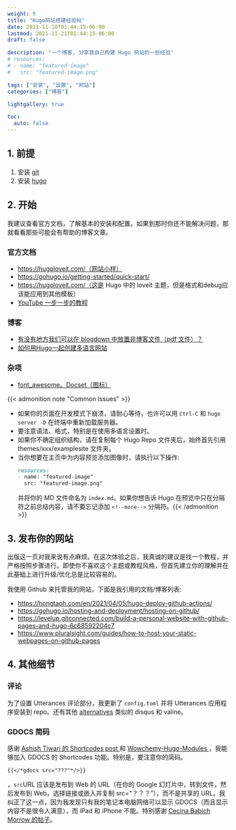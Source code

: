 ```yaml
---
weight: 9
title: "Hugo网站搭建经验帖"
date: 2021-11-10T01:44:15-06:00
lastmod: 2021-11-21T01:44:15-06:00
draft: false

description: "一个博客, 分享我自己构建 Hugo 网站的一些经验"
# resources:
# - name: "featured-image"
#   src: "featured-image.png"

tags: ["安装", "设置", "网站"]
categories: ["博客"]

lightgallery: true

toc:
  auto: false
---
```


<!--more-->
<!-- ![](/images/Hugo-Logo.png "A blog that shares some of my own experiences with building Hugo website.") -->

## 1. 前提

1. 安装 [git](https://git-scm.com/book/en/v2/Getting-Started-Installing-Git)
2. 安装 [hugo](https://gohugo.io/getting-started/quick-start/)

## 2. 开始

我建议查看官方文档，了解基本的安装和配置。如果到那时你还不能解决问题，那就看看那些可能会有帮助的博客文章。

### 官方文档

* https://hugoloveit.com/（网站小样）
* https://gohugo.io/getting-started/quick-start/
* https://hugoloveit.com/（这是 Hugo 中的 loveit 主题，但是格式和debug应该能应用到其他模板）
* [YouTube 一步一步的教程](https://www.youtube.com/watch?v=5GnFZ8XpMak)

### 博客

* [有没有地方我们可以在 blogdown 中放置非博客文件（pdf 文件）？](https://community.rstudio.com/t/is-there-a-place-we-can-put-non-blog-files-pdf-files-in-blogdown/10138/3)
* [如何用Hugo一起创建多语言网站](https://yonkov.github.io/post/how-to-make-a-mulilingual-website-with-hugo/)

### 杂项

* [font_awesome。Docset（图标）](https://kapeli.com/cheat_sheets/Font_Awesome.docset/Contents/Resources/Documents/index)

{{< admonition note "Common Issues" >}}
* 如果你的页面在开发模式下崩溃，请耐心等待，也许可以用 ```Ctrl-C``` 和 ```hugo server -D``` 在终端中重新加载服务器。
* 要注意语法、格式，特别是在使用多语言设置时。
* 如果你不确定组织结构，请在复制每个 Hugo Repo 文件夹后，始终首先引用 themes/xxx/examplesite 文件夹。
* 当你想要在主页中为内容预览添加图像时，请执行以下操作:
  ``` Markdown
  resources:
  - name: "featured-image"
    src: "featured-image.png" 
  ```
  并将你的 MD 文件命名为 ```index.md```。如果你想告诉 Hugo 在预览中只在分隔符之前总结内容，请不要忘记添加 ```<!--more-->``` 分隔符。{{< /admonition >}}

## 3. 发布你的网站

出版这一页对我来说有点麻烦。在这次体验之后，我真诚的建议是找一个教程，并严格按照步骤进行。即使你不喜欢这个主题或教程风格，但首先建立你的理解并在此基础上进行升级/优化总是比较容易的。

我使用 Github 来托管我的网站，下面是我引用的文档/博客列表:

* https://hongtaoh.com/en/2021/04/05/hugo-deploy-github-actions/
* https://gohugo.io/hosting-and-deployment/hosting-on-github/
* https://levelup.gitconnected.com/build-a-personal-website-with-github-pages-and-hugo-6c68592204c7
* https://www.pluralsight.com/guides/how-to-host-your-static-webpages-on-github-pages

## 4. 其他细节

### 评论
为了设置 Utterances 评论部分，我更新了 ```config.toml``` 并将 Utterances 应用程序安装到 repo。还有其他 [alternatives](https://gohugo.io/content-management/comments/) 类似的 disqus 和 valine。

### GDOCS 简码
感谢 [Ashish Tiwari 的 Shortcodes post ](https://ashish.one/gist/add-responsive-google-slides-on-hugo/) 和 [Wowchemy-Hugo-Modules ](https://github.com/linozen/wowchemy-hugo-modules)，我能够加入 GDOCS 的 Shortcodes 功能。特别是，要注意你的简码。
```code
{{</*gdocs src="???"*/>}}
```
，```src```URL 应该是发布到 Web 的 URL（在你的 Google 幻灯片中，转到文件，然后发布到 Web，选择链接或嵌入并复制 src="？？？”），而不是共享的 URL。我纠正了这一点，因为我发现只有我的笔记本电脑网络可以显示 GDOCS（而且显示内容不是很令人满意），而 iPad 和 iPhone 不能。特别感谢 [Cecina Babich Morrow 的帖子](https://babichmorrowc.github.io/post/add-google-doc/)。